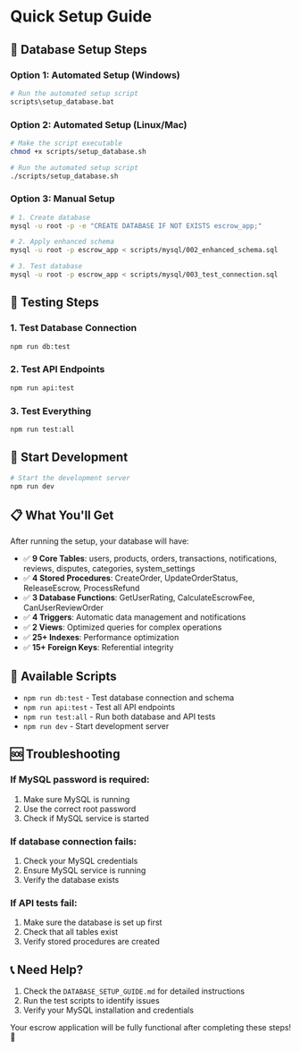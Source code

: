 # Quick Setup Guide

## 🚀 Database Setup Steps

### Option 1: Automated Setup (Windows)
```bash
# Run the automated setup script
scripts\setup_database.bat
```

### Option 2: Automated Setup (Linux/Mac)
```bash
# Make the script executable
chmod +x scripts/setup_database.sh

# Run the automated setup script
./scripts/setup_database.sh
```

### Option 3: Manual Setup
```bash
# 1. Create database
mysql -u root -p -e "CREATE DATABASE IF NOT EXISTS escrow_app;"

# 2. Apply enhanced schema
mysql -u root -p escrow_app < scripts/mysql/002_enhanced_schema.sql

# 3. Test database
mysql -u root -p escrow_app < scripts/mysql/003_test_connection.sql
```

## 🧪 Testing Steps

### 1. Test Database Connection
```bash
npm run db:test
```

### 2. Test API Endpoints
```bash
npm run api:test
```

### 3. Test Everything
```bash
npm run test:all
```

## 🚀 Start Development

```bash
# Start the development server
npm run dev
```

## 📋 What You'll Get

After running the setup, your database will have:

- ✅ **9 Core Tables**: users, products, orders, transactions, notifications, reviews, disputes, categories, system_settings
- ✅ **4 Stored Procedures**: CreateOrder, UpdateOrderStatus, ReleaseEscrow, ProcessRefund
- ✅ **3 Database Functions**: GetUserRating, CalculateEscrowFee, CanUserReviewOrder
- ✅ **4 Triggers**: Automatic data management and notifications
- ✅ **2 Views**: Optimized queries for complex operations
- ✅ **25+ Indexes**: Performance optimization
- ✅ **15+ Foreign Keys**: Referential integrity

## 🔧 Available Scripts

- `npm run db:test` - Test database connection and schema
- `npm run api:test` - Test all API endpoints
- `npm run test:all` - Run both database and API tests
- `npm run dev` - Start development server

## 🆘 Troubleshooting

### If MySQL password is required:
1. Make sure MySQL is running
2. Use the correct root password
3. Check if MySQL service is started

### If database connection fails:
1. Check your MySQL credentials
2. Ensure MySQL service is running
3. Verify the database exists

### If API tests fail:
1. Make sure the database is set up first
2. Check that all tables exist
3. Verify stored procedures are created

## 📞 Need Help?

1. Check the `DATABASE_SETUP_GUIDE.md` for detailed instructions
2. Run the test scripts to identify issues
3. Verify your MySQL installation and credentials

Your escrow application will be fully functional after completing these steps! 🎉
